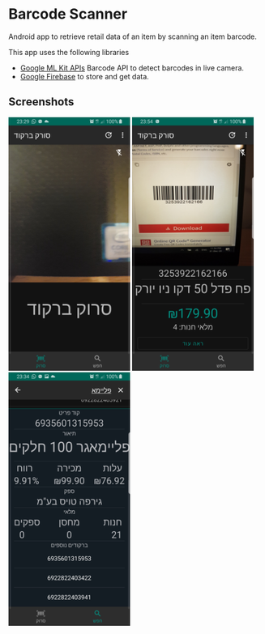 Barcode Scanner
=================

Android app to retrieve retail data of an item by scanning an item barcode.

This app uses the following libraries 
* [Google ML Kit APIs](https://developers.google.com/ml-kit)  Barcode API to detect barcodes in live camera.
* [Google Firebase](https://firebase.google.com/docs) to store and get data.


Screenshots
-----------
<img src="screenshots/home.png" width="240" height="501" alt="Home">    
<img src="screenshots/scanner.png" width="240" height="501" alt="Scanner">      <img src="screenshots/info.png" width="240" height="501" alt="Info">


